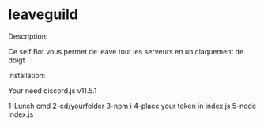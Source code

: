 # leaveguild

Description:

Ce self Bot vous permet de leave tout les serveurs en un claquement de doigt

installation:

Your need discord.js v11.5.1

1-Lunch cmd
2-cd/yourfolder
3-npm i
4-place your token in index.js 
5-node index.js

